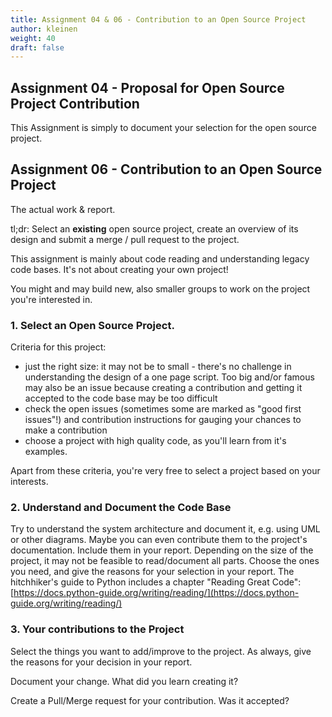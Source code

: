 ```yaml
---
title: Assignment 04 & 06 - Contribution to an Open Source Project
author: kleinen
weight: 40
draft: false
---
```


## Assignment 04 - Proposal for Open Source Project Contribution
This Assignment is simply to document your selection for the open source project.
## Assignment 06 - Contribution to an Open Source Project
The actual work & report.


tl;dr:
Select an **existing** open source project, create an overview of its design and submit a merge / pull request to the project.

This assignment is mainly about code reading and understanding legacy code bases.
It's not about creating your own project!

You might and may build new, also smaller groups to work on the project you're interested in.

### 1. Select an Open Source Project.

Criteria for this project:
- just the right size: it may not be to small - there's no challenge in understanding the design of a one page script. Too big and/or famous may also
be an issue because creating a contribution and getting it accepted to the code base may be too difficult 
- check the open issues (sometimes some are marked as "good first issues"!) and contribution instructions for gauging your chances to make a contribution
- choose a project with high quality code, as you'll learn from it's examples.

Apart from these criteria, you're very free to select a project based on your interests.

### 2. Understand and Document the Code Base

Try to understand the system architecture and document it, e.g. using UML or other diagrams. Maybe you can even contribute them to the project's documentation. Include them in your report. Depending on the size of the project, it may not be feasible to
read/document all parts. Choose the ones you need, and give the reasons for your selection in your report.
The hitchhiker's guide to Python includes a chapter "Reading Great Code":
[https://docs.python-guide.org/writing/reading/](https://docs.python-guide.org/writing/reading/)


### 3. Your contributions to the Project

Select the things you want to add/improve to the project. As always, give the reasons for your decision in your report. 

Document your change. What did you learn creating it?

Create a Pull/Merge request for your contribution. Was it accepted?
